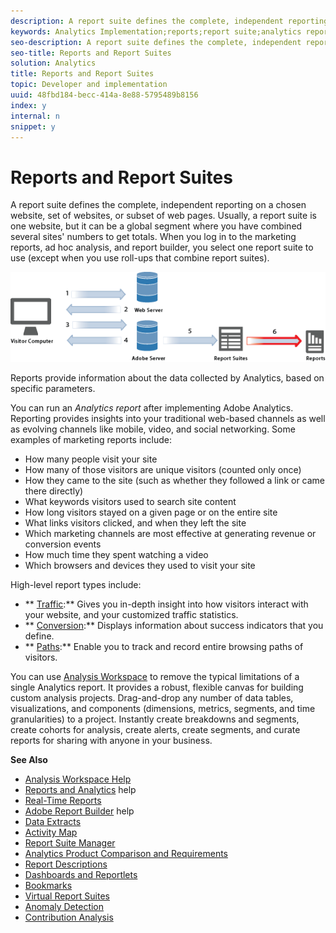 ```yaml
---
description: A report suite defines the complete, independent reporting on a chosen website, set of websites, or subset of web pages. Usually, a report suite is one website, but it can be a global segment where you have combined several sites' numbers to get totals. When you log in to the marketing reports, ad hoc analysis, and report builder, you select one report suite to use (except when you use roll-ups that combine report suites).
keywords: Analytics Implementation;reports;report suite;analytics report;global segment;roll-ups;rollups;combine report suites;traffic;conversion;path
seo-description: A report suite defines the complete, independent reporting on a chosen website, set of websites, or subset of web pages. Usually, a report suite is one website, but it can be a global segment where you have combined several sites' numbers to get totals. When you log in to the marketing reports, ad hoc analysis, and report builder, you select one report suite to use (except when you use roll-ups that combine report suites).
seo-title: Reports and Report Suites
solution: Analytics
title: Reports and Report Suites
topic: Developer and implementation
uuid: 48fbd184-becc-414a-8e88-5795489b8156
index: y
internal: n
snippet: y
---
```


# Reports and Report Suites

A report suite defines the complete, independent reporting on a chosen website, set of websites, or subset of web pages. Usually, a report suite is one website, but it can be a global segment where you have combined several sites' numbers to get totals. When you log in to the marketing reports, ad hoc analysis, and report builder, you select one report suite to use (except when you use roll-ups that combine report suites).

 ![](assets/how-data-is-collected-6.png)

Reports provide information about the data collected by Analytics, based on specific parameters.

You can run an *Analytics report* after implementing Adobe Analytics. Reporting provides insights into your traditional web-based channels as well as evolving channels like mobile, video, and social networking. Some examples of marketing reports include:

* How many people visit your site 
* How many of those visitors are unique visitors (counted only once) 
* How they came to the site (such as whether they followed a link or came there directly) 
* What keywords visitors used to search site content 
* How long visitors stayed on a given page or on the entire site 
* What links visitors clicked, and when they left the site 
* Which marketing channels are most effective at generating revenue or conversion events 
* How much time they spent watching a video 
* Which browsers and devices they used to visit your site

High-level report types include:

* ** [Traffic](https://marketing.adobe.com/resources/help/en_US/reference/reports_traffic.html):** Gives you in-depth insight into how visitors interact with your website, and your customized traffic statistics. 
* ** [Conversion](https://marketing.adobe.com/resources/help/en_US/reference/reports_conversion.html):** Displays information about success indicators that you define. 
* ** [Paths](https://marketing.adobe.com/resources/help/en_US/reference/reports_paths.html):** Enable you to track and record entire browsing paths of visitors.

You can use [Analysis Workspace](https://marketing.adobe.com/resources/help/en_US/analytics/analysis-workspace/) to remove the typical limitations of a single Analytics report. It provides a robust, flexible canvas for building custom analysis projects. Drag-and-drop any number of data tables, visualizations, and components (dimensions, metrics, segments, and time granularities) to a project. Instantly create breakdowns and segments, create cohorts for analysis, create alerts, create segments, and curate reports for sharing with anyone in your business. 

<p class="head"> <b>See Also</b> </p>

* [Analysis Workspace Help](https://marketing.adobe.com/resources/help/en_US/analytics/analysis-workspace/) 
* [Reports and Analytics](https://marketing.adobe.com/resources/help/en_US/sc/user/) help 
* [Real-Time Reports](https://marketing.adobe.com/resources/help/en_US/reference/realtime.html) 
* [Adobe Report Builder](https://marketing.adobe.com/resources/help/en_US/arb/) help 
* [Data Extracts](https://marketing.adobe.com/resources/help/en_US/sc/user/data_extract.html) 
* [Activity Map](https://marketing.adobe.com/resources/help/en_US/analytics/activitymap/) 
* [Report Suite Manager](https://marketing.adobe.com/resources/help/en_US/reference/report_suites_admin.html) 
* [Analytics Product Comparison and Requirements](https://marketing.adobe.com/resources/help/en_US/reference/analytics-product-comparison.html) 
* [Report Descriptions](https://marketing.adobe.com/resources/help/en_US/reference/reports_descriptions.html) 
* [Dashboards and Reportlets](https://marketing.adobe.com/resources/help/en_US/sc/user/dashboard.html) 
* [Bookmarks](https://marketing.adobe.com/resources/help/en_US/insight/client/c_bookmark_about.html) 
* [Virtual Report Suites](https://marketing.adobe.com/resources/help/en_US/reference/virtual-report-suites.html) 
* [Anomaly Detection](https://marketing.adobe.com/resources/help/en_US/arb/anomaly_detection.html) 
* [Contribution Analysis](https://marketing.adobe.com/resources/help/en_US/analytics/contribution/ca_main.html)

